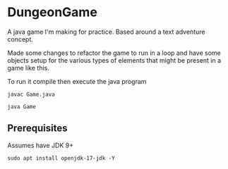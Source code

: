 # DungeonGame
A java game I'm making for practice. Based around a text adventure concept.

Made some changes to refactor the game to run in a loop and have some objects setup for the various types of elements that might be present in a game like this.

To run it compile then execute the java program

`javac Game.java`

`java Game`

## Prerequisites

Assumes have JDK 9+

`sudo apt install openjdk-17-jdk -Y`
